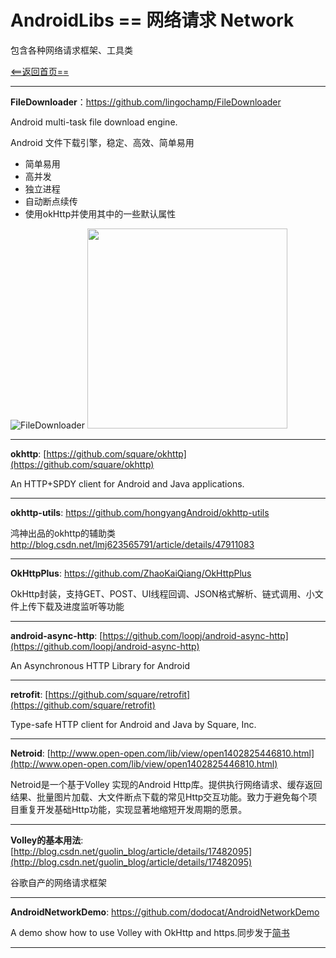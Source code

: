 # AndroidLibs == 网络请求 Network

包含各种网络请求框架、工具类

[<==返回首页==](https://github.com/XXApple/AndroidLibs)

---

**FileDownloader**：https://github.com/lingochamp/FileDownloader

Android multi-task file download engine.

Android 文件下载引擎，稳定、高效、简单易用

- 简单易用
- 高并发
- 独立进程
- 自动断点续传
- 使用okHttp并使用其中的一些默认属性

![FileDownloader](https://github.com/lingochamp/FileDownloader/blob/master/art/avoid_drop_frames1.gif)
<img src="https://github.com/lingochamp/FileDownloader/blob/master/art/filedownload_sample_description.png" width="320" />

---

**okhttp**: [https://github.com/square/okhttp](https://github.com/square/okhttp)

An HTTP+SPDY client for Android and Java applications.

---

**okhttp-utils**: https://github.com/hongyangAndroid/okhttp-utils

鸿神出品的okhttp的辅助类 http://blog.csdn.net/lmj623565791/article/details/47911083

---

**OkHttpPlus**: https://github.com/ZhaoKaiQiang/OkHttpPlus

OkHttp封装，支持GET、POST、UI线程回调、JSON格式解析、链式调用、小文件上传下载及进度监听等功能

---

**android-async-http**: [https://github.com/loopj/android-async-http](https://github.com/loopj/android-async-http)

An Asynchronous HTTP Library for Android

---

**retrofit**: [https://github.com/square/retrofit](https://github.com/square/retrofit)

Type-safe HTTP client for Android and Java by Square, Inc. 

---

**Netroid**: [http://www.open-open.com/lib/view/open1402825446810.html](http://www.open-open.com/lib/view/open1402825446810.html)

Netroid是一个基于Volley 实现的Android Http库。提供执行网络请求、缓存返回结果、批量图片加载、大文件断点下载的常见Http交互功能。致力于避免每个项目重复开发基础Http功能，实现显著地缩短开发周期的愿景。

---

**Volley的基本用法**: [http://blog.csdn.net/guolin_blog/article/details/17482095](http://blog.csdn.net/guolin_blog/article/details/17482095)

谷歌自产的网络请求框架

---

**AndroidNetworkDemo**: https://github.com/dodocat/AndroidNetworkDemo

A demo show how to use Volley with OkHttp and https.同步发于[简书](http://www.jianshu.com/p/e58161cbc3a4)

---